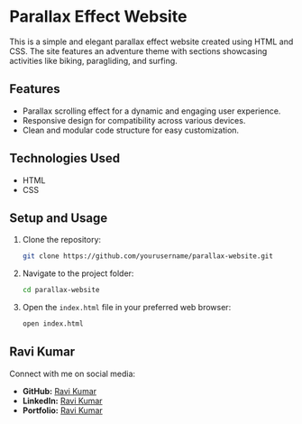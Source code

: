# Parallax Effect Website

This is a simple and elegant parallax effect website created using HTML and CSS. The site features an adventure theme with sections showcasing activities like biking, paragliding, and surfing.

## Features
- Parallax scrolling effect for a dynamic and engaging user experience.
- Responsive design for compatibility across various devices.
- Clean and modular code structure for easy customization.

## Technologies Used
- HTML
- CSS

## Setup and Usage
1. Clone the repository:
   ```bash
   git clone https://github.com/yourusername/parallax-website.git
   ```

2. Navigate to the project folder:
   ```bash
   cd parallax-website
   ```

3. Open the `index.html` file in your preferred web browser:
   ```bash
   open index.html
   ```

## Ravi Kumar
Connect with me on social media:
- **GitHub:** [Ravi Kumar](https://github.com/mr-ravikumar)
- **LinkedIn:** [Ravi Kumar](https://linkedin.com/in/mrravikumar)
- **Portfolio:** [Ravi Kumar](https://www.mrravikumar.com)
